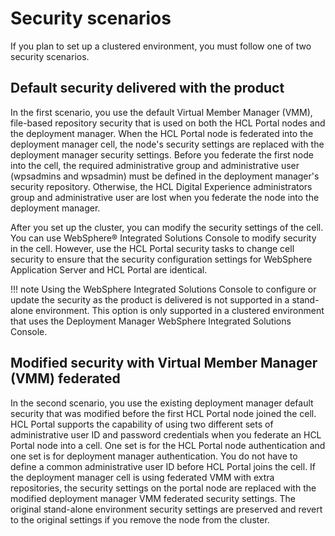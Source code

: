 # Security scenarios

If you plan to set up a clustered environment, you must follow one of two security scenarios.

## Default security delivered with the product

In the first scenario, you use the default Virtual Member Manager \(VMM\), file-based repository security that is used on both the HCL Portal nodes and the deployment manager. When the HCL Portal node is federated into the deployment manager cell, the node's security settings are replaced with the deployment manager security settings. Before you federate the first node into the cell, the required administrative group and administrative user \(wpsadmins and wpsadmin\) must be defined in the deployment manager's security repository. Otherwise, the HCL Digital Experience administrators group and administrative user are lost when you federate the node into the deployment manager.

After you set up the cluster, you can modify the security settings of the cell. You can use WebSphere® Integrated Solutions Console to modify security in the cell. However, use the HCL Portal security tasks to change cell security to ensure that the security configuration settings for WebSphere Application Server and HCL Portal are identical.

!!! note 
    Using the WebSphere Integrated Solutions Console to configure or update the security as the product is delivered is not supported in a stand-alone environment. This option is only supported in a clustered environment that uses the Deployment Manager WebSphere Integrated Solutions Console.

## Modified security with Virtual Member Manager \(VMM\) federated

In the second scenario, you use the existing deployment manager default security that was modified before the first HCL Portal node joined the cell. HCL Portal supports the capability of using two different sets of administrative user ID and password credentials when you federate an HCL Portal node into a cell. One set is for the HCL Portal node authentication and one set is for deployment manager authentication. You do not have to define a common administrative user ID before HCL Portal joins the cell. If the deployment manager cell is using federated VMM with extra repositories, the security settings on the portal node are replaced with the modified deployment manager VMM federated security settings. The original stand-alone environment security settings are preserved and revert to the original settings if you remove the node from the cluster.


